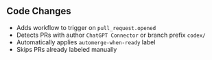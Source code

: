 ## Code Changes

- Adds workflow to trigger on `pull_request.opened`
- Detects PRs with author `ChatGPT Connector` or branch prefix `codex/`
- Automatically applies `automerge-when-ready` label
- Skips PRs already labeled manually
